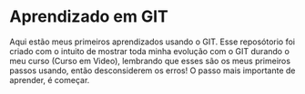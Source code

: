 # Aprendizado em GIT
 Aqui estão meus primeiros aprendizados usando o GIT. 
Esse reposótorio foi criado com o intuito de mostrar toda minha evolução com o GIT durando o meu curso (Curso em Video), lembrando que esses são os meus primeiros passos usando, então desconsiderem os erros! 
O passo mais importante de aprender, é começar. 
